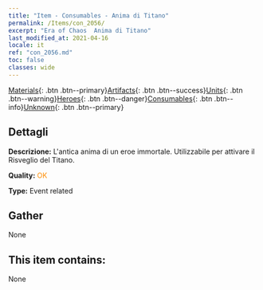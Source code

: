 ```yaml
---
title: "Item - Consumables - Anima di Titano"
permalink: /Items/con_2056/
excerpt: "Era of Chaos  Anima di Titano"
last_modified_at: 2021-04-16
locale: it
ref: "con_2056.md"
toc: false
classes: wide
---
```

 [Materials](/it/Items/){: .btn .btn--primary}[Artifacts](/it/Items/Artifacts/){: .btn .btn--success}[Units](/it/Items/Units/){: .btn .btn--warning}[Heroes](/it/Items/Heroes/){: .btn .btn--danger}[Consumables](/it/Items/Consumables/){: .btn .btn--info}[Unknown](/it/Items/Unknown/){: .btn .btn--primary}

## Dettagli
 **Descrizione:** L'antica anima di un eroe immortale. Utilizzabile per attivare il Risveglio del Titano.

 **Quality:** <span style="color: #FF8C00">OK</span>

 **Type:** Event related

## Gather

  None

## This item contains:

  None

